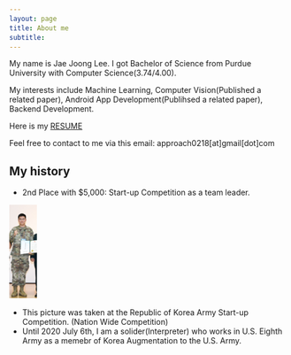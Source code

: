 ```yaml
---
layout: page
title: About me
subtitle: 
---
```


My name is Jae Joong Lee. I got Bachelor of Science from Purdue University with Computer Science(3.74/4.00).


My interests include Machine Learning, Computer Vision(Published a related paper), Android App Development(Publihsed a related paper), Backend Development.


Here is my [RESUME](/myData/JAEJOONG_RESUME_MARCH)

Feel free to contact to me via this email:
approach0218[at]gmail[dot]com


## My history

 - 2nd Place with $5,000: Start-up Competition as a team leader. 
<div>
 <img src="/img/me.PNG" float="left" width="10%" height="10%" title="Me" alt="Me"/>
 </div>

 - This picture was taken at the Republic of Korea Army Start-up Competition. (Nation Wide Competition) 
 - Until 2020 July 6th, I am a solider(Interpreter) who works in U.S. Eighth Army as a memebr of Korea Augmentation to the U.S. Army.




